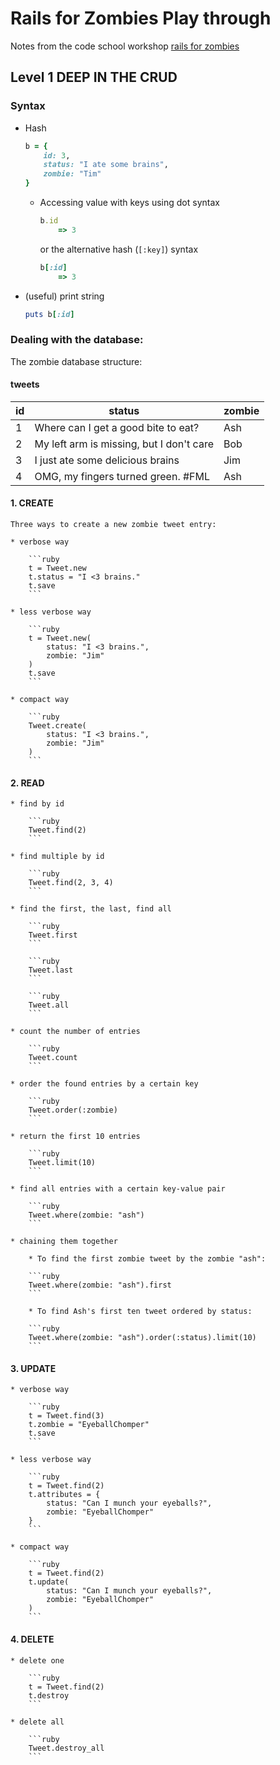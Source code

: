 # Rails for Zombies Play through
Notes from the code school workshop [rails for zombies](http://railsforzombies.org/)

## Level 1 DEEP IN THE CRUD

### Syntax

* Hash

	```ruby
	b = {
		id: 3,
		status: "I ate some brains",
		zombie: "Tim"
	}
	```

	* Accessing value with keys using dot syntax

		```ruby
		b.id
			=> 3
		```

		or the alternative hash (`[:key]`) syntax

		```ruby
		b[:id]
			=> 3
		```

* (useful) print string

	```ruby
	puts b[:id]
	```

### Dealing with the database:

The zombie database structure:

#### tweets

id | status | zombie
---|--------|-------
1  | Where can I get a good bite to eat? | Ash
2  | My left arm is missing, but I don't care | Bob
3  | I just ate some delicious brains | Jim
4  | OMG, my fingers turned green. #FML | Ash 

#### 1. CREATE

	Three ways to create a new zombie tweet entry:
	
	* verbose way
	
		```ruby 
		t = Tweet.new
		t.status = "I <3 brains."
		t.save
		```
	
	* less verbose way

		```ruby
		t = Tweet.new(
			status: "I <3 brains.",
			zombie: "Jim"
		)
		t.save
		```

	* compact way

		```ruby
		Tweet.create(
			status: "I <3 brains.",
			zombie: "Jim"
		)
		```

#### 2. READ

	* find by id

		```ruby
		Tweet.find(2)
		```

	* find multiple by id

		```ruby
		Tweet.find(2, 3, 4)
		```

	* find the first, the last, find all

		```ruby
		Tweet.first
		```

		```ruby
		Tweet.last
		```

		```ruby
		Tweet.all
		```

	* count the number of entries

		```ruby
		Tweet.count
		```

	* order the found entries by a certain key

		```ruby
		Tweet.order(:zombie)
		```

	* return the first 10 entries

		```ruby
		Tweet.limit(10)
		```

	* find all entries with a certain key-value pair

		```ruby
		Tweet.where(zombie: "ash")
		```

	* chaining them together
		
		* To find the first zombie tweet by the zombie "ash":

		```ruby
		Tweet.where(zombie: "ash").first
		```

		* To find Ash's first ten tweet ordered by status:

		```ruby
		Tweet.where(zombie: "ash").order(:status).limit(10)
		```

#### 3. UPDATE

	* verbose way

		```ruby
		t = Tweet.find(3)
		t.zombie = "EyeballChomper"
		t.save
		```

	* less verbose way

		```ruby
		t = Tweet.find(2)
		t.attributes = {
			status: "Can I munch your eyeballs?",
			zombie: "EyeballChomper"
		}
		```

	* compact way

		```ruby
		t = Tweet.find(2)
		t.update(
			status: "Can I munch your eyeballs?",
			zombie: "EyeballChomper"
		)
		```

#### 4. DELETE

	* delete one

		```ruby
		t = Tweet.find(2)
		t.destroy
		```

	* delete all

		```ruby
		Tweet.destroy_all
		```














